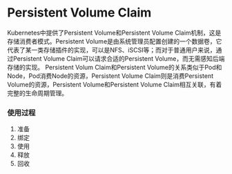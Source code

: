 # Persistent Volume Claim #
Kubernetes中提供了Persistent Volume和Persistent Volume Claim机制，这是存储消费者模式。Persistent Volume是由系统管理员配置创建的一个数据卷，它代表了某一类存储插件的实现，可以是NFS、iSCSI等；而对于普通用户来说，通过Persistent Volume Claim可以请求合适的Persistent Volume，而无需感知后端存储的实现。
Persistent Volum Claim和Persistent Volume的关系类似于Pod和Node，Pod消费Node的资源，Persistent Volume Claim则是消费Persistent Volume的资源，Persistent Volume和Persistent Volume Claim相互关联，有着完整的生命周期管理。
### 使用过程 ###
1. 准备
2. 绑定
3. 使用
4. 释放
5. 回收
